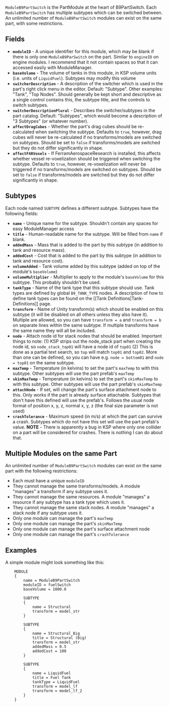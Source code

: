 `ModuleB9PartSwitch` is the PartModule at the heart of B9PartSwitch.  Each `ModuleB9PartSwitch` has multiple subtypes which can be switched between. An unlimited number of `ModuleB9PartSwitch` modules can exist on the same part, with some restrictions.

## Fields

* **`moduleID`** - A unique identifier for this module, which may be blank if there is only one `ModuleB9ParSwitch` on the part. Similar to `engineID` on engine modules. I recommend that it not contain spaces so that it can accessed easily with ModuleManager.
* **`baseVolume`** - The volume of tanks in this module, in KSP volume units (i.e. units of `LiquidFuel`). Subtypes may modify this volume
* **`switcherDescription`** - A description of the switcher which is used in the part's right click menu in the editor. Default: "Subtype". Other examples: "Tank", "Top Nodes".  Should generally be kept short and descriptive as a single control contains this, the subtype title, and the controls to switch subtypes.
* **`switcherDescriptionPlural`** - Describes the switcher/subtypes in the part catalog. Default: "Subtypes", which would become a description of "3 Subtypes" (or whatever number).
* **`affectDragCubes`** - Whether the part's drag cubes should be re-calculated when switching the subtype. Defaults to `true`, however, drag cubes will never be re-calculated if no transforms/models are switched on subtypes. Should be set to `false` if transforms/models are switched but they do not differ significantly in shape.
* **`affectFARVoxels`** - If FerramAerospaceResearch is installed, this affects whether vessel re-voxelization should be triggered when switching the subtype. Defaults to `true`, however, re-voxelization will never be triggered if no transforms/models are switched on subtypes. Should be set to `false` if transforms/models are switched but they do not differ significantly in shape.

## Subtypes

Each node named `SUBTYPE` defines a different subtype. Subtypes have the following fields:

* **`name`** - Unique name for the subtype. Shouldn't contain any spaces for easy ModuleManager access
* **`title`** - Human-readable name for the subtype. Will be filled from `name` if blank.
* **`addedMass`** - Mass that is added to the part by this subtype (in addition to tank and resource mass).
* **`addedCost`** - Cost that is added to the part by this subtype (in addition to tank and resource cost).
* **`volumeAdded`** - Tank volume added by this subtype (added on top of the module's `baseVolume`)
* **`volumeMultiplier`** - Multiplier to apply to the module's `baseVolume` for this subtype. This probably shouldn't be used.
* **`tankType`** - Name of the tank type that this subtype should use. Tank types are defined by global `B9_TANK_TYPE` nodes. A description of how to define tank types can be found on the [[Tank Definitions|Tank-Definitions]] page.
* **`transform`** - Name of Unity transform(s) which should be enabled on this subtype (it will be disabled on all others unless they also have it).  Multiple are allowed, so you can have `transform = a` and `transform = b` on separate lines within the same subtype. If multiple transforms have the same name they will all be included.
* **`node`** - Attach node id for stack nodes that should be enabled.  Important things to note: (1) KSP strips out the node_stack part when creating the node id, so `node_stack_top01` will have a node id of `top01` (2) This is done as a partial text search, so `top` will match `top01` and `top02`. More than one can be defined, so you can have e.g. `node = bottom01` and `node = top01` on the same subtype.
* **`maxTemp`** - Temperature (in kelvins) to set the part's `maxTemp` to with this subtype. Other subtypes will use the part prefab's `maxTemp`
* **`skinMaxTemp`** - Temperature (in kelvins) to set the part's `skinMaxTemp` to with this subtype. Other subtypes will use the part prefab's `skinMaxTemp`
* **`attachNode`** - If set, will change the part's surface attachment node to this. Only works if the part is already surface attachable. Subtypes that don't have this defined will use the prefab's.  Follows the usual node format of position x, y, z, normal x, y, z (the final size parameter is not used)
* **`crashTolerance`** - Maximum speed (in m/s) at which the part can survive a crash.  Subtypes which do not have this set will use the part prefab's value.  **NOTE** - There is apparently a bug in KSP where only one collider on a part will be considered for crashes.  There is nothing I can do about that.

## Multiple Modules on the same Part

An unlimited number of `ModuleB9PartSwitch` modules can exist on the same part with the following restrictions:

* Each must have a unique `moduleID`
* They cannot manage the same transforms/models. A module "manages" a transform if any subtype uses it.
* They cannot manage the same resources. A module "manages" a resource if any subtype has a tank type which uses it.
* They cannot manage the same stack nodes. A module "manages" a stack node if any subtype uses it.
* Only one module can manage the part's `maxTemp`
* Only one module can manage the part's `skinMaxTemp`
* Only one module can manage the part's surface attachment node
* Only one module can manage the part's `crashTolerance`

## Examples

A simple module might look something like this:

```
	MODULE
	{
		name = ModuleB9PartSwitch
		moduleID = fuelSwitch
		baseVolume = 1000.0

		SUBTYPE
		{
			name = Structural
			transform = model_str
		}

		SUBTYPE
		{
			name = Structural_Big
			title = Structural (Big)
			transform = model_str
			addedMass = 0.5
			addedCost = 100
		}

		SUBTYPE
		{
			name = LiquidFuel
			title = Fuel Tank
			tankType = LiquidFuel
			transform = model_lf
			transform = model_lf_2
		}
	}
```